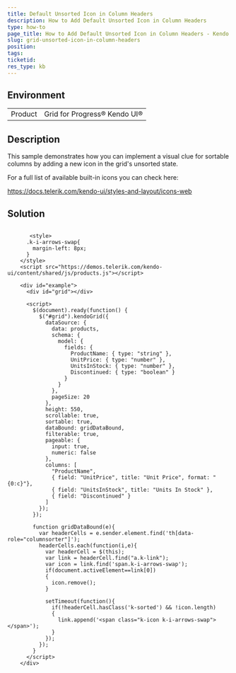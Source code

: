 ```yaml
---
title: Default Unsorted Icon in Column Headers
description: How to Add Default Unsorted Icon in Column Headers
type: how-to
page_title: How to Add Default Unsorted Icon in Column Headers - Kendo UI Grid for jQuery
slug: grid-unsorted-icon-in-column-headers
position: 
tags: 
ticketid: 
res_type: kb
---
```


## Environment
<table>
	<tbody>
		<tr>
			<td>Product</td>
			<td>Grid for Progress® Kendo UI®</td>
		</tr>
	</tbody>
</table>


## Description

This sample demonstrates how you can implement a visual clue for sortable columns by adding a new icon in the grid's unsorted state.

For a full list of available built-in icons you can check here:

https://docs.telerik.com/kendo-ui/styles-and-layout/icons-web 

## Solution

```dojo
  
       <style>
      .k-i-arrows-swap{
        margin-left: 8px;
      }
    </style>
    <script src="https://demos.telerik.com/kendo-ui/content/shared/js/products.js"></script>

    <div id="example">
      <div id="grid"></div>

      <script>
        $(document).ready(function() {
          $("#grid").kendoGrid({
            dataSource: {
              data: products,
              schema: {
                model: {
                  fields: {
                    ProductName: { type: "string" },
                    UnitPrice: { type: "number" },
                    UnitsInStock: { type: "number" },
                    Discontinued: { type: "boolean" }
                  }
                }
              },
              pageSize: 20
            },
            height: 550,
            scrollable: true,
            sortable: true,
            dataBound: gridDataBound,
            filterable: true,
            pageable: {
              input: true,
              numeric: false
            },
            columns: [
              "ProductName",
              { field: "UnitPrice", title: "Unit Price", format: "{0:c}"},
              { field: "UnitsInStock", title: "Units In Stock" },
              { field: "Discontinued" }
            ]
          });
        });

        function gridDataBound(e){
          var headerCells = e.sender.element.find('th[data-role="columnsorter"]');
          headerCells.each(function(i,e){
            var headerCell = $(this);
            var link = headerCell.find("a.k-link");
            var icon = link.find('span.k-i-arrows-swap');
            if(document.activeElement==link[0])
            {
              icon.remove();
            }

            setTimeout(function(){
              if(!headerCell.hasClass('k-sorted') && !icon.length)
              {
                link.append('<span class="k-icon k-i-arrows-swap"></span>');
              }
            });
          });
        }
      </script>
    </div>

``` 
